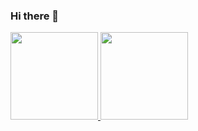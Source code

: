 ### Hi there 👋

<div align="start">
  <a href="https://github.com/4rthdss">
    <img height="140em" src="https://github-readme-stats.vercel.app/api?username=4rthdss&show_icons=true&theme=dark&include_all_commits=true&count_private=true"/>
  <img height="140em" src="https://github-readme-stats.vercel.app/api/top-langs/?username=4rthdss&layout=compact&langs_count=7&theme=dark"/>
</div>
